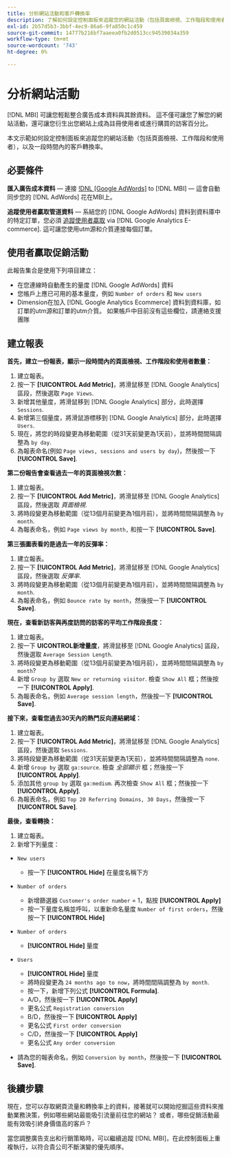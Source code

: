 ```yaml
---
title: 分析網站活動和客戶轉換率
description: 了解如何設定控制面板來追蹤您的網站活動（包括頁面檢視、工作階段和使用者），以及您的客戶轉換率隨時間變化。
exl-id: 2b57d5b3-3bbf-4ec9-86a6-9fa850c1c459
source-git-commit: 14777b216bf7aaeea0fb2d0513cc94539034a359
workflow-type: tm+mt
source-wordcount: '743'
ht-degree: 0%

---
```


# 分析網站活動

[!DNL MBI] 可讓您輕鬆整合廣告成本資料與其餘資料。 這不僅可讓您了解您的網站活動，還可讓您衍生出您網站上成為註冊使用者或進行購買的訪客百分比。

本文示範如何設定控制面板來追蹤您的網站活動（包括頁面檢視、工作階段和使用者），以及一段時間內的客戶轉換率。

## 必要條件

**匯入廣告成本資料**  — 連接 [!DNL [Google AdWords]](../importing-data/integrations/google-adwords.md) to [!DNL MBI]  — 這會自動同步您的 [!DNL AdWords] 花在MBI上。

**追蹤使用者贏取管道資料**  — 系結您的 [!DNL Google AdWords] 資料到資料庫中的特定訂單，您必須 [追蹤使用者贏取](../analysis/google-track-user-acq.md) via [!DNL Google Analytics E-commerce]. 這可讓您使用utm源和介質連接每個訂單。

## 使用者贏取促銷活動

此報告集合是使用下列項目建立：

* 在您連線時自動產生的量度 [!DNL Google AdWords] 資料
* 您帳戶上應已可用的基本量度，例如 `Number of orders` 和 `New users`
* Dimension在加入 [!DNL Google Analytics Ecommerce] 資料到資料庫，如訂單的utm源和訂單的utm介質。 如果帳戶中目前沒有這些欄位，請連絡支援團隊

## 建立報表

**首先，建立一份報表，顯示一段時間內的頁面檢視、工作階段和使用者數量：**

1. 建立報表。
1. 按一下 **[!UICONTROL Add Metric]**，將滑鼠移至 [!DNL Google Analytics] 區段，然後選取 `Page Views`.
1. 新增其他量度，將滑鼠移到 [!DNL Google Analytics] 部分，此時選擇 `Sessions`.
1. 新增第三個量度，將滑鼠游標移到 [!DNL Google Analytics] 部分，此時選擇 `Users`.
1. 現在，將您的時段變更為移動範圍（從31天前變更為1天前），並將時間間隔調整為 `by day`.
1. 為報表命名(例如 `Page views, sessions and users by day`)，然後按一下 **[!UICONTROL Save]**.

**第二份報告會查看過去一年的頁面檢視次數：**

1. 建立報表。
1. 按一下 **[!UICONTROL Add Metric]**，將滑鼠移至 [!DNL Google Analytics] 區段，然後選取 _頁面檢視_.
1. 將時段變更為移動範圍（從13個月前變更為1個月前），並將時間間隔調整為 `by month`.
1. 為報表命名，例如 `Page views by month,` 和按一下 **[!UICONTROL Save]**.

**第三張圖表看的是過去一年的反彈率：**

1. 建立報表。
1. 按一下 **[!UICONTROL Add Metric]**，將滑鼠移至 [!DNL Google Analytics] 區段，然後選取 _反彈率_.
1. 將時段變更為移動範圍（從13個月前變更為1個月前），並將時間間隔調整為 `by month`.
1. 為報表命名，例如 `Bounce rate by month`，然後按一下 **[!UICONTROL Save]**.

**現在，查看新訪客與再度訪問的訪客的平均工作階段長度：**

1. 建立報表。
1. 按一下 **UICONTROL新增量度**，將滑鼠移至 [!DNL Google Analytics] 區段，然後選取 `Average Session Length`.
1. 將時段變更為移動範圍（從13個月前變更為1個月前），並將時間間隔調整為 `by month`?
1. 新增 `Group by` 選取 `New or returning visitor`.  檢查 `Show All` 框；然後按一下 **[!UICONTROL Apply]**.
1. 為報表命名，例如 `Average session length`，然後按一下 **[!UICONTROL Save]**.

**接下來，查看您過去30天內的熱門反向連結網域：**

1. 建立報表。
1. 按一下 **[!UICONTROL Add Metric]**，將滑鼠移至 [!DNL Google Analytics] 區段，然後選取 `Sessions`.
1. 將時段變更為移動範圍（從31天前變更為1天前），並將時間間隔調整為 `none`.
1. 新增 `Group by` 選取 `ga:source`.  檢查 _全部顯示_ 框；然後按一下 **[!UICONTROL Apply]**.
1. 添加其他 `group by` 選取 `ga:medium`. 再次檢查 `Show All` 框；然後按一下 **[!UICONTROL Apply]**.
1. 為報表命名，例如 `Top 20 Referring Domains, 30 Days`，然後按一下 **[!UICONTROL Save]**.

**最後，查看轉換：**

1. 建立報表。
1. 新增下列量度：

* `New users`
   * 按一下 **[!UICONTROL Hide]** 在量度名稱下方

* `Number of orders`
   * 新增篩選器 `Customer's order number` = 1，點按 **[!UICONTROL Apply]**
   * 按一下量度名稱並呼叫，以重新命名量度 `Number of first orders`，然後按一下 **[!UICONTROL Hide]**

* `Number of orders`
   * **[!UICONTROL Hide]** 量度

* `Users`
   * **[!UICONTROL Hide]** 量度
   * 將時段變更為 `24 months ago to now`，將時間間隔調整為 `by month`.
   * 按一下，新增下列公式 **[!UICONTROL Formula]**.
   * A/D，然後按一下 **[!UICONTROL Apply]**
   * 更名公式 `Registration conversion`
   * B/D，然後按一下 **[!UICONTROL Apply]**
   * 更名公式 `First order conversion`
   * C/D，然後按一下 **[!UICONTROL Apply]**
   * 更名公式 `Any order conversion`

* 請為您的報表命名，例如 `Conversion by month`，然後按一下 **[!UICONTROL Save]**.

## 後續步驟

現在，您可以存取網頁流量和轉換率上的資料，接著就可以開始挖掘這些資料來推動業務決策，例如哪些網站最能吸引流量前往您的網站？ 或者，哪些促銷活動最能有效吸引終身價值高的客戶？

當您調整廣告支出和行銷策略時，可以繼續追蹤 [!DNL MBI]，在此控制面板上重複執行，以符合貴公司不斷演變的優先順序。
